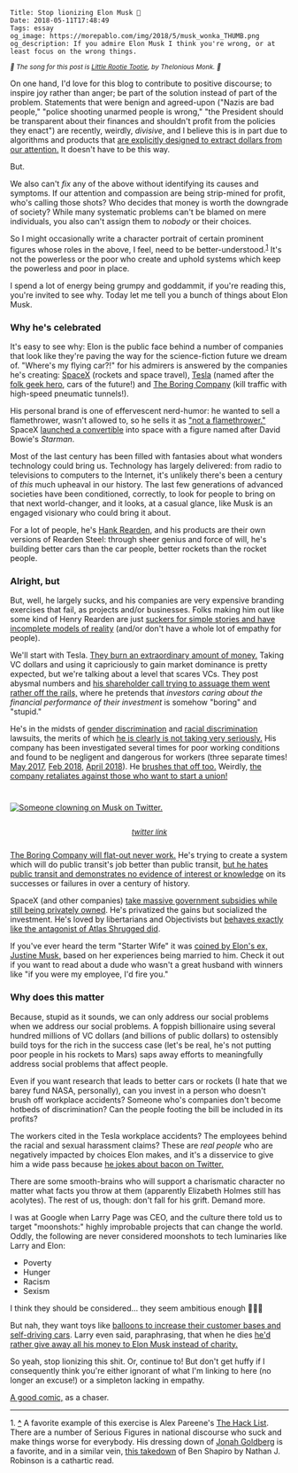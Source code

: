     Title: Stop lionizing Elon Musk 🤡
    Date: 2018-05-11T17:48:49
    Tags: essay
    og_image: https://morepablo.com/img/2018/5/musk_wonka_THUMB.png
    og_description: If you admire Elon Musk I think you're wrong, or at least focus on the wrong things.

<small><em>🎵 The song for this post is <a href="https://www.youtube.com/watch?v=cDUKWCZD5Qs">Little Rootie Tootie</a>, by Thelonious Monk. 🎵</em></small>

On one hand, I'd love for this blog to contribute to positive discourse; to
inspire joy rather than anger; be part of the solution instead of part of the
problem. Statements that were benign and agreed-upon ("Nazis are bad people,"
"police shooting unarmed people is wrong," "the President should be transparent
about their finances and shouldn't profit from the policies they enact") are
recently, weirdly, _divisive_, and I believe this is in part due to algorithms and
products that [are explicitly designed to extract dollars from our attention.][9]
It doesn't have to be this way.

But.

We also can't _fix_ any of the above without identifying its causes and
symptoms. If our attention and compassion are being strip-mined for profit,
who's calling those shots? Who decides that money is worth the downgrade of
society? While many systematic problems can't be blamed on mere individuals,
you also can't assign them to _nobody_ or their choices.

So I might occasionally write a character portrait of certain prominent figures
whose roles in the above, I feel, need to be better-understood.<sup id="place1"><a href="#footnote1">1</a></sup>
It's not the powerless or the poor who create and uphold systems which keep
the powerless and poor in place.

I spend a lot of energy being grumpy and goddammit, if you're reading this,
you're invited to see why. Today let me tell you a bunch of things about Elon
Musk.

### Why he's celebrated

It's easy to see why: Elon is the public face behind a number of companies
that look like they're paving the way for the science-fiction future we dream of.
"Where's my flying car?!" for his admirers is answered by the
companies he's creating: [SpaceX][10] (rockets and space travel), [Tesla][11]
(named after the [folk geek hero][4], cars of the future!) and [The Boring
Company][12] (kill traffic with high-speed pneumatic tunnels!).

His personal brand is one of effervescent nerd-humor: he wanted to sell a
flamethrower, wasn't allowed to, so he sells it as ["not a flamethrower."][5]
SpaceX [launched a convertible][6] into space with a figure named after David
Bowie's _Starman_.

Most of the last century has been filled with fantasies about what wonders
technology could bring us. Technology has largely delivered: from radio to
televisions to computers to the Internet, it's unlikely there's been a century
of _this_ much upheaval in our history. The last few generations of advanced
societies have been conditioned, correctly, to look for people to bring on that
next world-changer, and it looks, at a casual glance, like Musk is an engaged
visionary who could bring it about.

For a lot of people, he's [Hank Rearden][34], and his products are their own
versions of Rearden Steel: through sheer genius and force of will, he's building
better cars than the car people, better rockets than the rocket people.

### Alright, but

But, well, he largely sucks, and his companies are very expensive branding
exercises that fail, as projects and/or businesses. Folks making him out like
some kind of Henry Rearden are just [suckers for simple stories and have
incomplete models of reality][35] (and/or don't have a whole lot of empathy for people).

We'll start with Tesla. [They burn an extraordinary
amount of money.][13] Taking VC dollars and using it capriciously to gain market
dominance is pretty expected, but we're talking about a level that scares VCs.
They post abysmal numbers and [his shareholder call trying to assuage them went
rather off the rails,][14] where he pretends that _investors caring about the
financial performance of their investment_ is somehow "boring" and "stupid."

He's in the midsts of [gender discrimination][16] and [racial
discrimination][15] lawsuits, the merits of which [he is clearly is not taking
very seriously.][17] His company has been investigated several times for poor
working conditions and found to be negligent and dangerous for workers (three
separate times! [May 2017][18], [Feb 2018][19], [April 2018][20]). He [brushes
that off too.][21] Weirdly, [the company retaliates against those who
want to start a union!][22]

<div class="caption-img-block" style="margin: 25px auto">
<a href="https://twitter.com/thetomzone/status/994661340689158146" target="blank">
<img src="/img/2018/5/musk_wonka_THUMB.png" alt="Someone clowning on Musk on Twitter." style="margin: 15px auto;" /></a>
<p style="font-style: italic; text-align: center; font-size: small"><a href="https://twitter.com/thetomzone/status/994661340689158146">twitter link</a></p>
</div>

[The Boring Company will flat-out never work.][7] He's trying to create a system
which will do public transit's job better than public transit, [but he hates
public transit and demonstrates no evidence of interest or knowledge][23] on its
successes or failures in over a century of history.

SpaceX (and other companies) [take massive government subsidies while still
being privately owned][36]. He's privatized the gains but socialized the
investment. He's loved by libertarians and Objectivists but [behaves exactly
like the antagonist of Atlas Shrugged did][37].

If you've ever heard the term "Starter Wife" it was [coined by Elon's ex,
Justine Musk,][24] based on her experiences being married to him. Check it out
if you want to read about a dude who wasn't a great husband with winners like
"if you were my employee, I'd fire you."

### Why does this matter

Because, stupid as it sounds, we can only address our social problems when we
address our social problems. A foppish billionaire using several hundred
millions of VC dollars (and billions of public dollars) to ostensibly build toys
for the rich in the success case (let's be real, he's not putting poor people in
his rockets to Mars) saps away efforts to meaningfully address social problems
that affect people.

Even if you want research that leads to better cars or rockets (I hate that we
barey fund NASA, personally), can you invest in a person who doesn't brush off
workplace accidents? Someone who's companies don't become hotbeds of
discrimination? Can the people footing the bill be included in its profits?

The workers cited in the Tesla workplace accidents? The employees behind the
racial and sexual harassment claims? These are _real people_ who are negatively
impacted by choices Elon makes, and it's a disservice to give him a wide pass
because [he jokes about bacon on Twitter.][25]

There are some smooth-brains who will support a charismatic character no matter
what facts you throw at them (apparently Elizabeth Holmes still has acolytes).
The rest of us, though: don't fall for his grift. Demand more.

I was at Google when Larry Page was CEO, and the culture there told us to target
"moonshots:" highly improbable projects that can change the world. Oddly, the
following are never considered moonshots to tech luminaries like Larry and Elon:

* Poverty
* Hunger
* Racism
* Sexism

I think they should be considered… they seem ambitious enough 🤷🏼‍♂️

But nah, they want toys like [balloons to increase their customer bases and
self-driving cars][8]. Larry even said, paraphrasing, that when he dies [he'd
rather give away all his money to Elon Musk instead of charity.][26]

So yeah, stop lionizing this shit. Or, continue to! But don't get huffy if I
consequently think you're either ignorant of what I'm linking to here (no longer
an excuse!) or a simpleton lacking in empathy.

[A good comic,][38] as a chaser.

---

<span id="footnote1">1.</span> <a href="#place1"><strong>^</strong></a>
A favorite example of this exercise is Alex Pareene's [The Hack List][1]. There
are a number of Serious Figures in national discourse who suck and make things
worse for everybody. His dressing down of [Jonah Goldberg][2] is a favorite, and
in a similar vein, [this takedown][3] of Ben Shapiro by Nathan J. Robinson is a
cathartic read.

   [1]: https://www.salon.com/topic/the_hack_list/
   [2]: https://www.salon.com/2012/05/10/jonah_goldbergs_desperation/
   [3]: https://static.currentaffairs.org/2017/12/the-cool-kids-philosopher
   [4]: http://theoatmeal.com/comics/tesla
   [5]: https://mashable.com/2018/01/26/elon-musk-flamethrower/#D7WV1.dQAmqz
   [6]: https://www.vox.com/science-and-health/2018/2/6/16981856/space-x-tesla-falcon-heavy-live-stream-mars
   [7]: https://amateurplanner.blogspot.com/2018/03/the-complete-infeasibility-of-boring.html
   [8]: https://x.company/
   [9]: https://twitter.com/max_read/status/994948736601247745
   [10]: http://www.spacex.com/
   [11]: https://www.tesla.com/
   [12]: https://www.boringcompany.com/
   [13]: https://www.bloomberg.com/graphics/2018-tesla-burns-cash/
   [14]: https://mashable.com/2018/05/09/tesla-elon-musk-earnings-call-analyst/#p6jYHQr.fkqo
   [15]: https://www.reuters.com/article/us-tesla-lawsuit/tesla-hit-by-class-action-lawsuit-claiming-racial-discrimination-idUSKBN1DD2RS
   [16]: https://www.newyorker.com/magazine/2017/11/20/the-tech-industrys-gender-discrimination-problem
   [17]: https://www.theroot.com/lawsuit-alleges-calif-tesla-factory-is-a-hotbed-for-r-1820414385
   [18]: https://www.theguardian.com/technology/2017/may/18/tesla-workers-factory-conditions-elon-musk
   [19]: https://www.buzzfeed.com/carolineodonovan/tesla-fremont-factory-injuries?utm_term=.ugqxWRDgK#.ks3vDYReq
   [20]: https://www.technologyreview.com/s/610889/tesla-says-its-factory-is-saferbut-it-left-injuries-off-the-books/
   [21]: https://www.fastcompany.com/40560294/tesla-calls-journalism-nonprofit-an-extremist-organization-after-negative-story
   [22]: http://money.cnn.com/2017/10/26/technology/tesla-uaw-firings/index.html
   [23]: http://fortune.com/2017/12/16/elon-musk-public-transport/
   [24]: https://www.marieclaire.com/sex-love/a5380/millionaire-starter-wife/
   [25]: https://twitter.com/elonmusk/status/878044200960380928?lang=en
   [26]: https://www.vox.com/2015/8/12/9140477/google-alphabet-larry-page-charity
   [27]: https://www.theonion.com/horrified-grimes-stumbles-upon-boyfriend-s-18-billion-1825896619
   [28]: https://twitter.com/pajamashaw/status/993678173987581953
   [29]: https://twitter.com/Booth/status/993653277748219905
   [30]: https://twitter.com/VegPol/status/993981505193103360
   [31]: https://twitter.com/__sagwa__/status/993656936313884672
   [32]: https://twitter.com/markyannna/status/993668999782154240
   [33]: https://twitter.com/epitasis/status/993665930449350656
   [34]: https://en.wikipedia.org/wiki/List_of_Atlas_Shrugged_characters#Henry_%22Hank%22_Rearden
   [35]: /2018/01/paper-worlds-the-heroes-who-inhabit-them.html
   [36]: http://www.latimes.com/business/la-fi-hy-musk-subsidies-20150531-story.html
   [37]: https://twitter.com/existentialcoms/status/995039103237341184
   [38]: http://existentialcomics.com/comic/other/17

